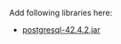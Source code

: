 Add following libraries here:

* [postgresql-42.4.2.jar](https://mvnrepository.com/artifact/org.postgresql/postgresql)
